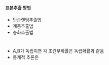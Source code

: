 

#### 표본추출 방법
* 단순랜덤추출법
* 계통추출법
* 층화추출법

#
* A,B가 독립이면 각 조건부확률은 독립확률과 같음
* 통계적 추론은 
<!--stackedit_data:
eyJoaXN0b3J5IjpbMTkyODY1MjAxMywtMjA4ODc0NjYxMl19
-->